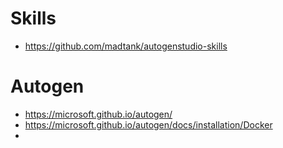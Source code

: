 # Skills

- https://github.com/madtank/autogenstudio-skills

# Autogen

- https://microsoft.github.io/autogen/
- https://microsoft.github.io/autogen/docs/installation/Docker
-
